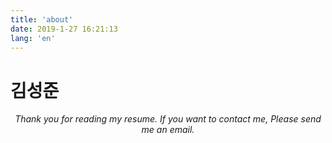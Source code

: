 ```yaml
---
title: 'about'
date: 2019-1-27 16:21:13
lang: 'en'
---
```


# 김성준

<div align="center">

_Thank you for reading my resume. If you want to contact me, Please send me an email._

</div>
